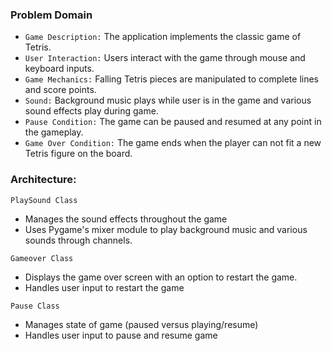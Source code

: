 ### Problem Domain
* `Game Description:` The application implements the classic game of Tetris.
* `User Interaction:` Users interact with the game through mouse and keyboard inputs.
* `Game Mechanics:` Falling Tetris pieces are manipulated to complete lines and score points.
* `Sound:` Background music plays while user is in the game and various sound effects play during game.
* `Pause Condition:` The game can be paused and resumed at any point in the gameplay.
* `Game Over Condition:` The game ends when the player can not fit a new Tetris figure on the board.

### Architecture:
 `PlaySound Class` 
 * Manages the sound effects throughout the game
 * Uses Pygame's mixer module to play background music and various sounds through channels.

 `Gameover Class`
 * Displays the game over screen with an option to restart the game.
 * Handles user input to restart the game

 `Pause Class`
 * Manages state of game (paused versus playing/resume)
 * Handles user input to pause and resume game

